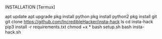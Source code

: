 INSTALLATION [Termux]

apt update
apt upgrade
pkg install python
pkg install python2
pkg install git
git clone https://github.com/IncredibleHacker/insta-hack
ls
cd insta-hack
pip3 install -r requirements.txt
chmod +x *
bash setup.sh
bash insta-hack.sh
